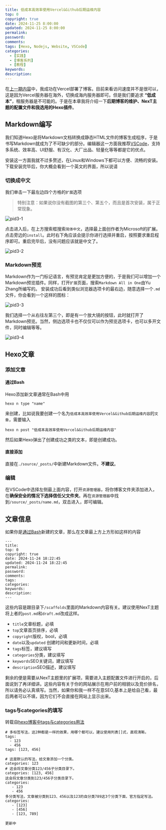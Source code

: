 ```yaml
---
title: 低成本高效率使用Vercel&Github后期运维内容
top: 0
copyright: true
date: 2024-11-25 8:00:00
updated: 2024-11-25 8:00:00
permalink:
password:
comments:
tags: [Hexo, Nodejs, Website, VSCode]
categories:
  - [实践]
  - [博客系列]
  - [教程]
keywords:
description:
---
```

在[上一期内容](/post/pid1)中，我成功在Vercel部署了博客。目前来看访问速度并不是很可以，这是因为Vercel服务器在海外，切换成海内服务器即可。但是我们要追求 **“低成本”**，租服务器是不可能的。于是在本章我将介绍一下**后期博客的维护、NexT主题的配置文件和我选用的Hexo插件**。<!--more-->
## Markdown编写
我们知道Hexo是将Markdown文档转换成静态HTML文件的博客生成程序，于是书写Markdown就成为了不可缺少的部分。编辑器这一方面我推荐[VSCode](https://code.visualstudio.com/)，支持多系统、效率高、UI舒服、有汉化、大厂出品、轻量化等等都是它的优点。

安装这一方面我就不过多赘述，在Linux和Windows下都可以方便、流畅的安装。下载安装完毕后，你大概会看到一个英文的界面，所以说请
### 切换成中文
我们单击一下最左边四个方格的`扩展`选项
> 特别注意：如果说你没有截图的第三个、第五个，而且是首次安装，属于正常现象。

![pid3-1](https://pic.imgdb.cn/item/6743339588c538a9b5bb66fc.png)

点击进入后，在上方搜索框搜索`简体中文`，选择最上面创作者为Microsoft的扩展。点击旁边的`install`。此时右下角应该会提示你进行选择并重启，按照要求重启程序即可。重启完毕后，没有问题应该就是中文了。

![pid3-2](https://pic.imgdb.cn/item/6743339688c538a9b5bb66fd.png)

### Markdown预览
Markdown作为一门标记语言，有预览肯定是更加方便的，于是我们可以增加一个Markdown预览插件。同样，打开`扩展`页面，搜索`Markdown All in One`由Yu Zhang所编写的。
安装成功后看到类似浏览器选项卡的最右边，随意选择一个`.md`文件，你会看到一个这样的图标：

![pid3-3](https://pic.imgdb.cn/item/6743339788c538a9b5bb66fe.png)

我们选择一个从右往左第三个，即是有一个放大镜的按钮，此时就打开了Markdown预览。当然，侧边选项卡也不仅仅可以作为预览选项卡，也可以多开文件，同时编辑等等。

![pid3-4](https://pic.imgdb.cn/item/6743339788c538a9b5bb66ff.png)

## Hexo文章
### 添加文章
#### 通过Bash
Hexo添加新文章通常在Bash中用
```
hexo n type "name"
```
来创建，比如说我要创建一个名为`低成本高效率使用Vercel&Github后期运维内容`的`文章`，需要输入
```
hexo n post "低成本高效率使用Vercel&Github后期运维内容"
```
然后如果Hexo弹出了创建成功之类的文本，即是创建成功。
#### 直接添加
直接在`./source/_posts/`中新建Markdown文件。**不建议**。
### 编辑
在VSCode中选择左侧最上面内容，打开`资源管理器`，将你博客文件夹添加进入，在**确保安全的情况下选择信任父文件夹**。再在`资源管理器`中找到`/source/_posts/name.md`，双击进入，即可编辑。
## 文章信息
如果你是[通过Bash](#通过Bsah)新建的文章，那么在文章最上方上方形如这样的内容
```
---
title: 
top: 0
copyright: true
date: 2024-11-24 18:22:45
updated: 2024-11-24 18:22:45
permalink:
password:
comments:
tags:
categories:
keywords:
description:
---
```
这些内容是跟目录下`/scaffolds`里面的Markdown内容有关。建议使用NexT主题将上者的`post.md`和`draft.md`改成这样。
- `title`文章标题，必填
- `top`文章首页排序，必填
- `copyright`版权，bool，必填
- `date`以及`updated` 创建时间和更新时间，必填
- `tags`标签，建议填写
- `categories`分类，建议填写
- `keywords`SEO关键词，建议填写
- `description`SEO描述，建议填写

剩余的便是需要从NexT主题里的扩展项，需要进入主题配置文件进行开启的，后面说到了再详细讲。这些内容有关于你的网站展示在用户前的相貌以及竞价排名，所以请务必认真填写。当然，如果你和我一样不在意SEO,基本上是给自己看，最后两者可以不填，因为它们不会直接在网站上显示出来。
### tags与categories的填写
转载自[hexo博客中tags与categories用法](https://zhuanlan.zhihu.com/p/348131730)
```
# 多标签写法，这2种都是一样的效果，用哪个都可以，建议使用列表[]式，直观清晰。
tags:
  - 123
  - 456
tags: [123, 456]

# 这是默认的写法，给文章添加一个分类。
categories: 123
# 这会将文章分类123/456子分类目录下。
categories: [123, 456]
这会将文章分类到123/456子分类目录下。
categories:
   - 123
   - 456
多分类写法，文章被分类到123、456以及123的自分类789这3个分类下面，官方指定写法。
categories:
   - [123]
   - [456]
   - [123, 789]
```
`更新中`
